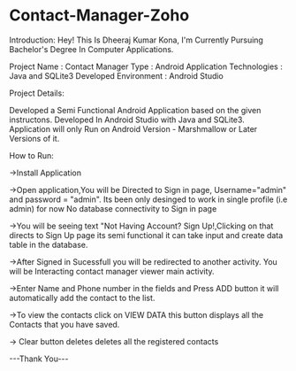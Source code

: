 # Contact-Manager-Zoho 
Introduction:
Hey! This Is Dheeraj Kumar Kona, I'm Currently Pursuing Bachelor's Degree In Computer Applications.

Project Name : Contact Manager
Type : Android Application
Technologies : Java and SQLite3
Developed Environment : Android Studio
 
 Project Details:
  
Developed a Semi Functional Android Application based on the given instructons.
Developed In Android Studio with  Java and SQLite3.
Application will only Run on Android Version - Marshmallow or Later Versions of it.

How to Run:

->Install Application

->Open application,You will be Directed to Sign in page, Username="admin" and  password = "admin". Its been only desinged to work in single profile  (i.e admin) for now  No database connectivity to Sign in page

->You will be seeing text "Not Having Account? Sign Up!,Clicking on that directs to Sign Up page its semi functional it can take input and create data table in the database.

->After Signed in Sucessfull you will be redirected to another activity. You will be Interacting contact manager viewer main activity.

->Enter Name and Phone number in the fields and Press ADD button it will automatically add the contact to the list.

->To view the contacts click on VIEW DATA this button displays all the Contacts that you have saved.

-> Clear button deletes deletes all the  registered contacts

---Thank You---
